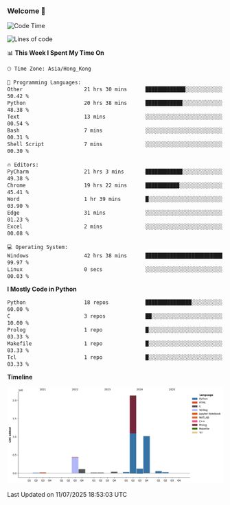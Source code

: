 ### Welcome 👋

<!--START_SECTION:waka-->
![Code Time](http://img.shields.io/badge/Code%20Time-2%2C321%20hrs%2017%20mins-blue)

![Lines of code](https://img.shields.io/badge/From%20Hello%20World%20I%27ve%20Written-4.0%20million%20lines%20of%20code-blue)

📊 **This Week I Spent My Time On** 

```text
🕑︎ Time Zone: Asia/Hong_Kong

💬 Programming Languages: 
Other                    21 hrs 30 mins      █████████████░░░░░░░░░░░░   50.42 % 
Python                   20 hrs 38 mins      ████████████░░░░░░░░░░░░░   48.38 % 
Text                     13 mins             ░░░░░░░░░░░░░░░░░░░░░░░░░   00.54 % 
Bash                     7 mins              ░░░░░░░░░░░░░░░░░░░░░░░░░   00.31 % 
Shell Script             7 mins              ░░░░░░░░░░░░░░░░░░░░░░░░░   00.30 % 

🔥 Editors: 
PyCharm                  21 hrs 3 mins       ████████████░░░░░░░░░░░░░   49.38 % 
Chrome                   19 hrs 22 mins      ███████████░░░░░░░░░░░░░░   45.41 % 
Word                     1 hr 39 mins        █░░░░░░░░░░░░░░░░░░░░░░░░   03.90 % 
Edge                     31 mins             ░░░░░░░░░░░░░░░░░░░░░░░░░   01.23 % 
Excel                    2 mins              ░░░░░░░░░░░░░░░░░░░░░░░░░   00.08 % 

💻 Operating System: 
Windows                  42 hrs 38 mins      █████████████████████████   99.97 % 
Linux                    0 secs              ░░░░░░░░░░░░░░░░░░░░░░░░░   00.03 % 
```

**I Mostly Code in Python** 

```text
Python                   18 repos            ███████████████░░░░░░░░░░   60.00 % 
C                        3 repos             ██░░░░░░░░░░░░░░░░░░░░░░░   10.00 % 
Prolog                   1 repo              █░░░░░░░░░░░░░░░░░░░░░░░░   03.33 % 
Makefile                 1 repo              █░░░░░░░░░░░░░░░░░░░░░░░░   03.33 % 
Tcl                      1 repo              █░░░░░░░░░░░░░░░░░░░░░░░░   03.33 % 
```



**Timeline**

![Lines of Code chart](https://raw.githubusercontent.com/xhj2501/xhj2501/main/assets/bar_graph.png)


 Last Updated on 11/07/2025 18:53:03 UTC
<!--END_SECTION:waka-->

